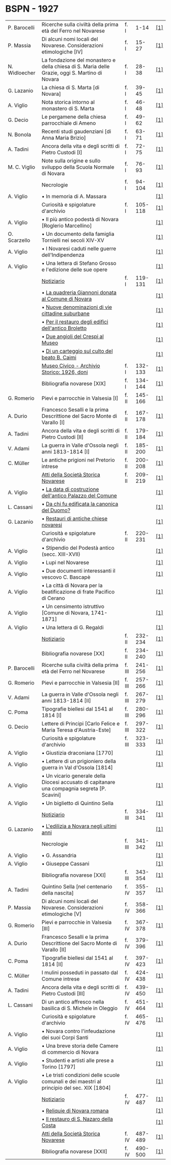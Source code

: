 # BSPN - 1927

<table>
    <tr>
        <td>P. Barocelli</td>
        <td>Ricerche sulla civilt&agrave; della prima et&agrave; del Ferro nel Novarese</td>
        <td>f. I</td>
        <td>1-14</td>
        <td><a href="https://en.calameo.com/read/007260735421e1237d71c">[1]</a></td>
    </tr>
    <tr>
        <td>P. Massia</td>
        <td>Di alcuni nomi locali del Novarese. Considerazioni etimologiche [IV]</td>
        <td>f. I</td>
        <td>15-27</td>
        <td><a href="https://en.calameo.com/read/007260735421e1237d71c">[1]</a></td>
    </tr>
    <tr>
        <td>N. Widloecher</td>
        <td>La fondazione del monastero e della chiesa di S. Maria delle Grazie, oggi S. Martino di Novara</td>
        <td>f. I</td>
        <td>28-38</td>
        <td><a href="https://en.calameo.com/read/007260735421e1237d71c">[1]</a></td>
    </tr>
    <tr>
        <td>G. Lazanio</td>
        <td>La chiesa di S. Marta [di Novara]</td>
        <td>f. I</td>
        <td>39-45</td>
        <td><a href="https://en.calameo.com/read/007260735421e1237d71c">[1]</a></td>
    </tr>
    <tr>
        <td>A. Viglio</td>
        <td>Nota storica intorno al monastero di S. Marta</td>
        <td>f. I</td>
        <td>46-48</td>
        <td><a href="https://en.calameo.com/read/007260735421e1237d71c">[1]</a></td>
    </tr>
    <tr>
        <td>G. Decio</td>
        <td>Le pergamene della chiesa parrocchiale di Ameno</td>
        <td>f. I</td>
        <td>49-62</td>
        <td><a href="https://en.calameo.com/read/007260735421e1237d71c">[1]</a></td>
    </tr>
    <tr>
        <td>N. Bonola</td>
        <td>Recenti studi gaudenziani [di Anna Maria Brizio]</td>
        <td>f. I</td>
        <td>63-71</td>
        <td><a href="https://en.calameo.com/read/007260735421e1237d71c">[1]</a></td>
    </tr>
    <tr>
        <td>A. Tadini</td>
        <td>Ancora della vita e degli scritti di Pietro Custodi [I]</td>
        <td>f. I</td>
        <td>72-75</td>
        <td><a href="https://en.calameo.com/read/007260735421e1237d71c">[1]</a></td>
    </tr>
    <tr>
        <td>M. C. Viglio</td>
        <td>Note sulla origine e sullo sviluppo della Scuola Normale di Novara</td>
        <td>f. I</td>
        <td>76-93</td>
        <td><a href="https://en.calameo.com/read/007260735421e1237d71c">[1]</a></td>
    </tr>
    <tr>
        <td></td>
        <td>Necrologie</td>
        <td>f. I</td>
        <td>94-104</td>
        <td><a href="https://en.calameo.com/read/007260735421e1237d71c">[1]</a></td>
    </tr>
    <tr>
        <td>A. Viglio</td>
        <td>&bullet; In memoria di A. Massara</td>
        <td></td>
        <td></td>
        <td><a href="https://en.calameo.com/read/007260735421e1237d71c">[1]</a></td>
    </tr>
    <tr>
        <td></td>
        <td>Curiosit&agrave; e spigolature d'archivio</td>
        <td>f. I</td>
        <td>105-118</td>
        <td><a href="https://en.calameo.com/read/007260735421e1237d71c">[1]</a></td>
    </tr>
    <tr>
        <td>A. Viglio</td>
        <td>&bullet; Il pi&ugrave; antico podest&agrave; di Novara [Roglerio Marcellino]</td>
        <td></td>
        <td></td>
        <td><a href="https://en.calameo.com/read/007260735421e1237d71c">[1]</a></td>
    </tr>
    <tr>
        <td>O. Scarzello</td>
        <td>&bullet; Un documento della famiglia Tornielli nei secoli XIV-XV</td>
        <td></td>
        <td></td>
        <td><a href="https://en.calameo.com/read/007260735421e1237d71c">[1]</a></td>
    </tr>
    <tr>
        <td>A. Viglio</td>
        <td>&bullet; I Novaresi caduti nelle guerre dell'Indipendenza</td>
        <td></td>
        <td></td>
        <td><a href="https://en.calameo.com/read/007260735421e1237d71c">[1]</a></td>
    </tr>
    <tr>
        <td>A. Viglio</td>
        <td>&bullet; Una lettera di Stefano Grosso e l'edizione delle sue opere</td>
        <td></td>
        <td></td>
        <td><a href="https://en.calameo.com/read/007260735421e1237d71c">[1]</a></td>
    </tr>
    <tr>
        <td></td>
        <td><a href="http://www.ssno.it/BSPNo/bspn_not27.html#271a">Notiziario</a></td>
        <td>f. I</td>
        <td>119-131</td>
        <td><a href="https://en.calameo.com/read/007260735421e1237d71c">[1]</a></td>
    </tr>
    <tr>
        <td></td>
        <td>&bullet; <a href="http://www.ssno.it/BSPNo/bspn_not27.html#gian">La quadreria Giannoni donata al Comune di
            Novara</a></td>
        <td></td>
        <td></td>
        <td><a href="https://en.calameo.com/read/007260735421e1237d71c">[1]</a></td>
    </tr>
    <tr>
        <td></td>
        <td>&bullet; <a href="http://www.ssno.it/BSPNo/bspn_not27.html#topo">Nuove denominazioni di vie cittadine
            suburbane</a></td>
        <td></td>
        <td></td>
        <td><a href="https://en.calameo.com/read/007260735421e1237d71c">[1]</a></td>
    </tr>
    <tr>
        <td></td>
        <td>&bullet; <a href="http://www.ssno.it/BSPNo/bspn_not27.html#rest">Per il restauro degli edifici dell'antico
            Broletto</a></td>
        <td></td>
        <td></td>
        <td><a href="https://en.calameo.com/read/007260735421e1237d71c">[1]</a></td>
    </tr>
    <tr>
        <td></td>
        <td>&bullet; <a href="http://www.ssno.it/BSPNo/bspn_not27.html#cres">Due angioli del Crespi al Museo</a></td>
        <td></td>
        <td></td>
        <td><a href="https://en.calameo.com/read/007260735421e1237d71c">[1]</a></td>
    </tr>
    <tr>
        <td></td>
        <td>&bullet; <a href="http://www.ssno.it/BSPNo/bspn_not27.html#caim">Di un carteggio sul culto del beato B.
            Caimi</a></td>
        <td></td>
        <td></td>
        <td><a href="https://en.calameo.com/read/007260735421e1237d71c">[1]</a></td>
    </tr>
    <tr>
        <td></td>
        <td><a href="http://www.ssno.it/BSPNo/bspn_not27.html#271b">Museo Civico - Archivio Storico: 1926, doni</a></td>
        <td>f. I</td>
        <td>132-133</td>
        <td><a href="https://en.calameo.com/read/007260735421e1237d71c">[1]</a></td>
    </tr>
    <tr>
        <td></td>
        <td>Bibliografia novarese [XIX]</td>
        <td>f. I</td>
        <td>134-144</td>
        <td><a href="https://en.calameo.com/read/007260735421e1237d71c">[1]</a></td>
    </tr>
    <tr>
        <td>G. Romerio</td>
        <td>Pievi e parrocchie in Valsesia [I]</td>
        <td>f. II</td>
        <td>145-166</td>
        <td><a href="https://en.calameo.com/read/00726073587a53b1a39a5">[1]</a></td>
    </tr>
    <tr>
        <td>A. Durio</td>
        <td>Francesco Sesalli e la prima Descrittione del Sacro Monte di Varallo [I]</td>
        <td>f. II</td>
        <td>167-178</td>
        <td><a href="https://en.calameo.com/read/00726073587a53b1a39a5">[1]</a></td>
    </tr>
    <tr>
        <td>A. Tadini</td>
        <td>Ancora della vita e degli scritti di Pietro Custodi [II]</td>
        <td>f. II</td>
        <td>179-184</td>
        <td><a href="https://en.calameo.com/read/00726073587a53b1a39a5">[1]</a></td>
    </tr>
    <tr>
        <td>V. Adami</td>
        <td>La guerra in Valle d'Ossola negli anni 1813-1814 [I]</td>
        <td>f. II</td>
        <td>185-200</td>
        <td><a href="https://en.calameo.com/read/00726073587a53b1a39a5">[1]</a></td>
    </tr>
    <tr>
        <td>C. M&uuml;ller</td>
        <td>Le antiche prigioni nel Pretorio intrese</td>
        <td>f. II</td>
        <td>200-208</td>
        <td><a href="https://en.calameo.com/read/00726073587a53b1a39a5">[1]</a></td>
    </tr>
    <tr>
        <td></td>
        <td><a href="http://www.ssno.it/BSPNo/bspn_not27.html#272a">Atti della Societ&agrave; Storica Novarese</a></td>
        <td>f. II</td>
        <td>209-219</td>
        <td><a href="https://en.calameo.com/read/00726073587a53b1a39a5">[1]</a></td>
    </tr>
    <tr>
        <td>A. Viglio</td>
        <td>&bullet; <a href="http://www.ssno.it/BSPNo/bspn_not27.html#data">La data di costruzione dell'antico Palazzo
            del Comune</a></td>
        <td></td>
        <td></td>
        <td><a href="https://en.calameo.com/read/00726073587a53b1a39a5">[1]</a></td>
    </tr>
    <tr>
        <td>L. Cassani</td>
        <td>&bullet; <a href="http://www.ssno.it/BSPNo/bspn_not27.html#cano">Da chi fu edificata la canonica del
            Duomo?</a></td>
        <td></td>
        <td></td>
        <td><a href="https://en.calameo.com/read/00726073587a53b1a39a5">[1]</a></td>
    </tr>
    <tr>
        <td>G. Lazanio</td>
        <td>&bullet; <a href="http://www.ssno.it/BSPNo/bspn_not27.html#res2">Restauri di antiche chiese novaresi</a>
        </td>
        <td></td>
        <td></td>
        <td><a href="https://en.calameo.com/read/00726073587a53b1a39a5">[1]</a></td>
    </tr>
    <tr>
        <td></td>
        <td>Curiosit&agrave; e spigolature d'archivio</td>
        <td>f. II</td>
        <td>220-231</td>
        <td><a href="https://en.calameo.com/read/00726073587a53b1a39a5">[1]</a></td>
    </tr>
    <tr>
        <td>A. Viglio</td>
        <td>&bullet; Stipendio del Podest&agrave; antico (secc. XIII-XVII)</td>
        <td></td>
        <td></td>
        <td><a href="https://en.calameo.com/read/00726073587a53b1a39a5">[1]</a></td>
    </tr>
    <tr>
        <td>A. Viglio</td>
        <td>&bullet; Lupi nel Novarese</td>
        <td></td>
        <td></td>
        <td><a href="https://en.calameo.com/read/00726073587a53b1a39a5">[1]</a></td>
    </tr>
    <tr>
        <td>A. Viglio</td>
        <td>&bullet; Due documenti interessanti il vescovo C. Bascap&egrave;</td>
        <td></td>
        <td></td>
        <td><a href="https://en.calameo.com/read/00726073587a53b1a39a5">[1]</a></td>
    </tr>
    <tr>
        <td>A. Viglio</td>
        <td>&bullet; La citt&agrave; di Novara per la beatificazione di frate Pacifico di Cerano</td>
        <td></td>
        <td></td>
        <td><a href="https://en.calameo.com/read/00726073587a53b1a39a5">[1]</a></td>
    </tr>
    <tr>
        <td>A. Viglio</td>
        <td>&bullet; Un censimento istruttivo [Comune di Novara, 1741-1871]</td>
        <td></td>
        <td></td>
        <td><a href="https://en.calameo.com/read/00726073587a53b1a39a5">[1]</a></td>
    </tr>
    <tr>
        <td>A. Viglio</td>
        <td>&bullet; Una lettera di G. Regaldi</td>
        <td></td>
        <td></td>
        <td><a href="https://en.calameo.com/read/00726073587a53b1a39a5">[1]</a></td>
    </tr>
    <tr>
        <td></td>
        <td><a href="http://www.ssno.it/BSPNo/bspn_not27.html#272b">Notiziario</a></td>
        <td>f. II</td>
        <td>232-234</td>
        <td><a href="https://en.calameo.com/read/00726073587a53b1a39a5">[1]</a></td>
    </tr>
    <tr>
        <td></td>
        <td>Bibliografia novarese [XX]</td>
        <td>f. II</td>
        <td>234-240</td>
        <td><a href="https://en.calameo.com/read/00726073587a53b1a39a5">[1]</a></td>
    </tr>
    <tr>
        <td>P. Barocelli</td>
        <td>Ricerche sulla civilt&agrave; della prima et&agrave; del Ferro nel Novarese</td>
        <td>f. III</td>
        <td>241-256</td>
        <td><a href="https://en.calameo.com/read/007260735215500d0e5a3">[1]</a></td>
    </tr>
    <tr>
        <td>G. Romerio</td>
        <td>Pievi e parrocchie in Valsesia [II]</td>
        <td>f. III</td>
        <td>257-266</td>
        <td><a href="https://en.calameo.com/read/007260735215500d0e5a3">[1]</a></td>
    </tr>
    <tr>
        <td>V. Adami</td>
        <td>La guerra in Valle d'Ossola negli anni 1813-1814 [II]</td>
        <td>f. III</td>
        <td>267-279</td>
        <td><a href="https://en.calameo.com/read/007260735215500d0e5a3">[1]</a></td>
    </tr>
    <tr>
        <td>C. Poma</td>
        <td>Tipografie biellesi dal 1541 al 1814 [I]</td>
        <td>f. III</td>
        <td>280-296</td>
        <td><a href="https://en.calameo.com/read/007260735215500d0e5a3">[1]</a></td>
    </tr>
    <tr>
        <td>G. Decio</td>
        <td>Lettere di Principi [Carlo Felice e Maria Teresa d'Austria-Este]</td>
        <td>f. III</td>
        <td>297-322</td>
        <td><a href="https://en.calameo.com/read/007260735215500d0e5a3">[1]</a></td>
    </tr>
    <tr>
        <td></td>
        <td>Curiosit&agrave; e spigolature d'archivio</td>
        <td>f. III</td>
        <td>323-333</td>
        <td><a href="https://en.calameo.com/read/007260735215500d0e5a3">[1]</a></td>
    </tr>
    <tr>
        <td>A. Viglio</td>
        <td>&bullet; Giustizia draconiana [1770]</td>
        <td></td>
        <td></td>
        <td><a href="https://en.calameo.com/read/007260735215500d0e5a3">[1]</a></td>
    </tr>
    <tr>
        <td>A. Viglio</td>
        <td>&bullet; Lettere di un prigioniero della guerra in Val d'Ossola [1814]</td>
        <td></td>
        <td></td>
        <td><a href="https://en.calameo.com/read/007260735215500d0e5a3">[1]</a></td>
    </tr>
    <tr>
        <td>A. Viglio</td>
        <td>&bullet; Un vicario generale della Diocesi accusato di capitanare una compagnia segreta [P. Scavini]</td>
        <td></td>
        <td></td>
        <td><a href="https://en.calameo.com/read/007260735215500d0e5a3">[1]</a></td>
    </tr>
    <tr>
        <td>A. Viglio</td>
        <td>&bullet; Un biglietto di Quintino Sella</td>
        <td></td>
        <td></td>
        <td><a href="https://en.calameo.com/read/007260735215500d0e5a3">[1]</a></td>
    </tr>
    <tr>
        <td></td>
        <td><a href="http://www.ssno.it/BSPNo/bspn_not27.html#273">Notiziario</a></td>
        <td>f. III</td>
        <td>334-341</td>
        <td><a href="https://en.calameo.com/read/007260735215500d0e5a3">[1]</a></td>
    </tr>
    <tr>
        <td>G. Lazanio</td>
        <td>&bullet; <a href="http://www.ssno.it/BSPNo/bspn_not27.html#edil">L'edilizia a Novara negli ultimi anni</a>
        </td>
        <td></td>
        <td></td>
        <td><a href="https://en.calameo.com/read/007260735215500d0e5a3">[1]</a></td>
    </tr>
    <tr>
        <td></td>
        <td>Necrologie</td>
        <td>f. III</td>
        <td>341-342</td>
        <td><a href="https://en.calameo.com/read/007260735215500d0e5a3">[1]</a></td>
    </tr>
    <tr>
        <td>A. Viglio</td>
        <td>&bullet; G. Assandria</td>
        <td></td>
        <td></td>
        <td><a href="https://en.calameo.com/read/007260735215500d0e5a3">[1]</a></td>
    </tr>
    <tr>
        <td>A. Viglio</td>
        <td>&bullet; Giuseppe Cassani</td>
        <td></td>
        <td></td>
        <td><a href="https://en.calameo.com/read/007260735215500d0e5a3">[1]</a></td>
    </tr>
    <tr>
        <td></td>
        <td>Bibliografia novarese [XXI]</td>
        <td>f. III</td>
        <td>343-354</td>
        <td><a href="https://en.calameo.com/read/007260735215500d0e5a3">[1]</a></td>
    </tr>
    <tr>
        <td>A. Tadini</td>
        <td>Quintino Sella [nel centenario della nascita]</td>
        <td>f. IV</td>
        <td>355-357</td>
        <td><a href="https://en.calameo.com/read/00726073561bcd77a8c81">[1]</a></td>
    </tr>
    <tr>
        <td>P. Massia</td>
        <td>Di alcuni nomi locali del Novarese. Considerazioni etimologiche [V]</td>
        <td>f. IV</td>
        <td>358-366</td>
        <td><a href="https://en.calameo.com/read/00726073561bcd77a8c81">[1]</a></td>
    </tr>
    <tr>
        <td>G. Romerio</td>
        <td>Pievi e parrocchie in Valsesia [III]</td>
        <td>f. IV</td>
        <td>367-378</td>
        <td><a href="https://en.calameo.com/read/00726073561bcd77a8c81">[1]</a></td>
    </tr>
    <tr>
        <td>A. Durio</td>
        <td>Francesco Sesalli e la prima Descrittione del Sacro Monte di Varallo [II]</td>
        <td>f. IV</td>
        <td>379-396</td>
        <td><a href="https://en.calameo.com/read/00726073561bcd77a8c81">[1]</a></td>
    </tr>
    <tr>
        <td>C. Poma</td>
        <td>Tipografie biellesi dal 1541 al 1814 [II]</td>
        <td>f. IV</td>
        <td>397-423</td>
        <td><a href="https://en.calameo.com/read/00726073561bcd77a8c81">[1]</a></td>
    </tr>
    <tr>
        <td>C. M&uuml;ller</td>
        <td>I mulini posseduti in passato dal Comune intrese</td>
        <td>f. IV</td>
        <td>424-438</td>
        <td><a href="https://en.calameo.com/read/00726073561bcd77a8c81">[1]</a></td>
    </tr>
    <tr>
        <td>A. Tadini</td>
        <td>Ancora della vita e degli scritti di Pietro Custodi [III]</td>
        <td>f. IV</td>
        <td>439-450</td>
        <td><a href="https://en.calameo.com/read/00726073561bcd77a8c81">[1]</a></td>
    </tr>
    <tr>
        <td>L. Cassani</td>
        <td>Di un antico affresco nella basilica di S. Michele in Oleggio</td>
        <td>f. IV</td>
        <td>451-464</td>
        <td><a href="https://en.calameo.com/read/00726073561bcd77a8c81">[1]</a></td>
    </tr>
    <tr>
        <td></td>
        <td>Curiosit&agrave; e spigolature d'archivio</td>
        <td>f. IV</td>
        <td>465-476</td>
        <td><a href="https://en.calameo.com/read/00726073561bcd77a8c81">[1]</a></td>
    </tr>
    <tr>
        <td>A. Viglio</td>
        <td>&bullet; Novara contro l'infeudazione dei suoi Corpi Santi</td>
        <td></td>
        <td></td>
        <td><a href="https://en.calameo.com/read/00726073561bcd77a8c81">[1]</a></td>
    </tr>
    <tr>
        <td>A. Viglio</td>
        <td>&bullet; Una breve storia delle Camere di commercio di Novara</td>
        <td></td>
        <td></td>
        <td><a href="https://en.calameo.com/read/00726073561bcd77a8c81">[1]</a></td>
    </tr>
    <tr>
        <td>A. Viglio</td>
        <td>&bullet; Studenti e artisti alle prese a Torino [1797]</td>
        <td></td>
        <td></td>
        <td><a href="https://en.calameo.com/read/00726073561bcd77a8c81">[1]</a></td>
    </tr>
    <tr>
        <td>A. Viglio</td>
        <td>&bullet; Le tristi condizioni delle scuole comunali e dei maestri al principio del sec. XIX [1804]</td>
        <td></td>
        <td></td>
        <td><a href="https://en.calameo.com/read/00726073561bcd77a8c81">[1]</a></td>
    </tr>
    <tr>
        <td></td>
        <td><a href="http://www.ssno.it/BSPNo/bspn_not27.html#274a">Notiziario</a></td>
        <td>f. IV</td>
        <td>477-487</td>
        <td><a href="https://en.calameo.com/read/00726073561bcd77a8c81">[1]</a></td>
    </tr>
    <tr>
        <td></td>
        <td>&bullet; <a href="http://www.ssno.it/BSPNo/bspn_not27.html#reli">Reliquie di Novara romana</a></td>
        <td></td>
        <td></td>
        <td><a href="https://en.calameo.com/read/00726073561bcd77a8c81">[1]</a></td>
    </tr>
    <tr>
        <td></td>
        <td>&bullet; <a href="http://www.ssno.it/BSPNo/bspn_not27.html#res3">Il restauro di S. Nazaro della Costa</a>
        </td>
        <td></td>
        <td></td>
        <td><a href="https://en.calameo.com/read/00726073561bcd77a8c81">[1]</a></td>
    </tr>
    <tr>
        <td></td>
        <td><a href="http://www.ssno.it/BSPNo/bspn_not27.html#274b">Atti della Societ&agrave; Storica Novarese</a></td>
        <td>f. IV</td>
        <td>487-489</td>
        <td><a href="https://en.calameo.com/read/00726073561bcd77a8c81">[1]</a></td>
    </tr>
    <tr>
        <td></td>
        <td>Bibliografia novarese [XXII]</td>
        <td>f. IV</td>
        <td>490-500</td>
        <td><a href="https://en.calameo.com/read/00726073561bcd77a8c81">[1]</a></td>
    </tr>
</table>